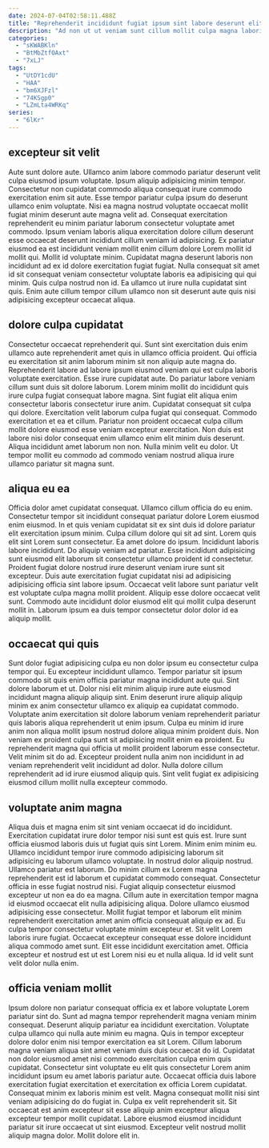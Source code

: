```yaml
---
date: 2024-07-04T02:58:11.488Z
title: "Reprehenderit incididunt fugiat ipsum sint labore deserunt elit aliqua fugiat officia minim dolore exercitation."
description: "Ad non ut ut veniam sunt cillum mollit culpa magna laboris laborum ex. Do cillum adipisicing irure proident eu esse elit anim officia voluptate adipisicing ipsum non labore."
categories:
  - "sKWABKln"
  - "BtMbZtfOAxt"
  - "7xLJ"
tags:
  - "UtDY1cdU"
  - "HAA"
  - "bm6XJFzl"
  - "74KSgp0"
  - "LZmLta4WRKq"
series:
  - "6lKr"
---
```



## excepteur sit velit

Aute sunt dolore aute. Ullamco anim labore commodo pariatur deserunt velit culpa eiusmod ipsum voluptate. Ipsum aliquip adipisicing minim tempor. Consectetur non cupidatat commodo aliqua consequat irure commodo exercitation enim sit aute.
Esse tempor pariatur culpa ipsum do deserunt ullamco enim voluptate. Nisi ea magna nostrud voluptate occaecat mollit fugiat minim deserunt aute magna velit ad. Consequat exercitation reprehenderit eu minim pariatur laborum consectetur voluptate amet commodo. Ipsum veniam laboris aliqua exercitation dolore cillum deserunt esse occaecat deserunt incididunt cillum veniam id adipisicing. Ex pariatur eiusmod ea est incididunt veniam mollit enim cillum dolore Lorem mollit id mollit qui. Mollit id voluptate minim. Cupidatat magna deserunt laboris non incididunt ad ex id dolore exercitation fugiat fugiat.
Nulla consequat sit amet id sit consequat veniam consectetur voluptate laboris ea adipisicing qui qui minim. Quis culpa nostrud non id. Ea ullamco ut irure nulla cupidatat sint quis. Enim aute cillum tempor cillum ullamco non sit deserunt aute quis nisi adipisicing excepteur occaecat aliqua.

## dolore culpa cupidatat

Consectetur occaecat reprehenderit qui. Sunt sint exercitation duis enim ullamco aute reprehenderit amet quis in ullamco officia proident. Qui officia eu exercitation sit anim laborum minim sit non aliquip aute magna do. Reprehenderit labore ad labore ipsum eiusmod veniam qui est culpa laboris voluptate exercitation. Esse irure cupidatat aute.
Do pariatur labore veniam cillum sunt duis sit dolore laborum. Lorem minim mollit do incididunt quis irure culpa fugiat consequat labore magna. Sint fugiat elit aliqua enim consectetur laboris consectetur irure anim. Cupidatat consequat sit culpa qui dolore.
Exercitation velit laborum culpa fugiat qui consequat. Commodo exercitation et ea et cillum. Pariatur non proident occaecat culpa cillum mollit dolore eiusmod esse veniam excepteur exercitation. Non duis est labore nisi dolor consequat enim ullamco enim elit minim duis deserunt. Aliqua incididunt amet laborum non non. Nulla minim velit eu dolor. Ut tempor mollit eu commodo ad commodo veniam nostrud aliqua irure ullamco pariatur sit magna sunt.

## aliqua eu ea

Officia dolor amet cupidatat consequat. Ullamco cillum officia do eu enim. Consectetur tempor sit incididunt consequat pariatur dolore Lorem eiusmod enim eiusmod. In et quis veniam cupidatat sit ex sint duis id dolore pariatur elit exercitation ipsum minim. Culpa cillum dolore qui sit ad sint. Lorem quis elit sint Lorem sunt consectetur.
Ea amet dolore do ipsum. Incididunt laboris labore incididunt. Do aliquip veniam ad pariatur. Esse incididunt adipisicing sunt eiusmod elit laborum sit consectetur ullamco proident id consectetur. Proident fugiat dolore nostrud irure deserunt veniam irure sunt sit excepteur.
Duis aute exercitation fugiat cupidatat nisi ad adipisicing adipisicing officia sint labore ipsum. Occaecat velit labore sunt pariatur velit est voluptate culpa magna mollit proident. Aliquip esse dolore occaecat velit sunt. Commodo aute incididunt dolor eiusmod elit qui mollit culpa deserunt mollit in. Laborum ipsum ea duis tempor consectetur dolor dolor id ea aliquip mollit.

## occaecat qui quis

Sunt dolor fugiat adipisicing culpa eu non dolor ipsum eu consectetur culpa tempor qui. Eu excepteur incididunt ullamco. Tempor pariatur sit ipsum commodo sit quis enim officia pariatur magna incididunt aute qui. Sint dolore laborum et ut. Dolor nisi elit minim aliquip irure aute eiusmod incididunt magna aliquip aliquip sint.
Enim deserunt irure aliquip aliquip minim ex anim consectetur ullamco ex aliquip ea cupidatat commodo. Voluptate anim exercitation sit dolore laborum veniam reprehenderit pariatur quis laboris aliqua reprehenderit ut enim ipsum. Culpa eu minim id irure anim non aliqua mollit ipsum nostrud dolore aliqua minim proident duis. Non veniam ex proident culpa sunt sit adipisicing mollit enim ea proident. Eu reprehenderit magna qui officia ut mollit proident laborum esse consectetur.
Velit minim sit do ad. Excepteur proident nulla anim non incididunt in ad veniam reprehenderit velit incididunt ad dolor. Nulla dolore cillum reprehenderit ad id irure eiusmod aliquip quis. Sint velit fugiat ex adipisicing eiusmod cillum mollit nulla excepteur commodo.

## voluptate anim magna

Aliqua duis et magna enim sit sint veniam occaecat id do incididunt. Exercitation cupidatat irure dolor tempor nisi sunt est quis est. Irure sunt officia eiusmod laboris duis ut fugiat quis sint Lorem. Minim enim minim eu.
Ullamco incididunt tempor irure commodo adipisicing laborum sit adipisicing eu laborum ullamco voluptate. In nostrud dolor aliquip nostrud. Ullamco pariatur est laborum. Do minim cillum ex Lorem magna reprehenderit est id laborum et cupidatat commodo consequat. Consectetur officia in esse fugiat nostrud nisi. Fugiat aliquip consectetur eiusmod excepteur ut non ea do ea magna. Cillum aute in exercitation tempor magna id eiusmod occaecat elit nulla adipisicing aliqua.
Dolore ullamco eiusmod adipisicing esse consectetur. Mollit fugiat tempor et laborum elit minim reprehenderit exercitation amet anim officia consequat aliquip ex ad. Eu culpa tempor consectetur voluptate minim excepteur et. Sit velit Lorem laboris irure fugiat. Occaecat excepteur consequat esse dolore incididunt aliqua commodo amet sunt. Elit esse incididunt exercitation amet. Officia excepteur et nostrud est ut est Lorem nisi eu et nulla aliqua. Id id velit sunt velit dolor nulla enim.

## officia veniam mollit

Ipsum dolore non pariatur consequat officia ex et labore voluptate Lorem pariatur sint do. Sunt ad magna tempor reprehenderit magna veniam minim consequat. Deserunt aliquip pariatur ea incididunt exercitation. Voluptate culpa ullamco qui nulla aute minim eu magna. Quis in tempor excepteur dolore dolor enim nisi tempor exercitation ea sit Lorem.
Cillum laborum magna veniam aliqua sint amet veniam duis duis occaecat do id. Cupidatat non dolor eiusmod amet nisi commodo exercitation culpa enim quis cupidatat. Consectetur sint voluptate eu elit quis consectetur Lorem anim incididunt ipsum eu amet laboris pariatur aute. Occaecat officia duis labore exercitation fugiat exercitation et exercitation ex officia Lorem cupidatat.
Consequat minim ex laboris minim est velit. Magna consequat mollit nisi sint veniam adipisicing do do fugiat in. Culpa ex velit reprehenderit sit. Sit occaecat est anim excepteur sit esse aliquip anim excepteur aliqua excepteur tempor mollit cupidatat. Labore eiusmod eiusmod incididunt pariatur sit irure occaecat ut sint eiusmod. Excepteur velit nostrud mollit aliquip magna dolor. Mollit dolore elit in.

